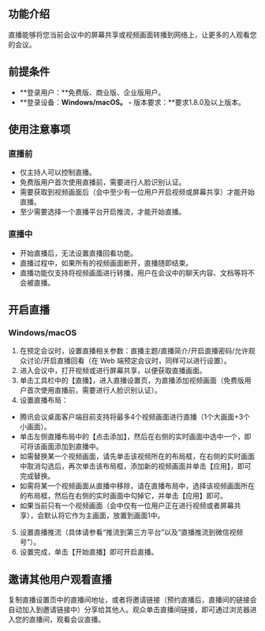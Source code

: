 

## 功能介绍
直播能够将您当前会议中的屏幕共享或视频画面转播到网络上，让更多的人观看您的会议。

## 前提条件
- **登录用户：**免费版、商业版、企业版用户。
- **登录设备：**Windows/macOS。
-** 版本要求：**要求1.8.0及以上版本。

## 使用注意事项
### 直播前
- 仅主持人可以控制直播。
- 免费版用户首次使用直播前，需要进行人脸识别认证。
- 需要获取到视频画面后（会中至少有一位用户开启视频或屏幕共享）才能开始直播。
- 至少需要选择一个直播平台开启推流，才能开始直播。

### 直播中

- 开始直播后，无法设置直播回看功能。
- 直播过程中，如果所有的视频画面断开，直播随即结束。
- 直播功能仅支持将视频画面进行转播，用户在会议中的聊天内容、文档等将不会被直播。

## 开启直播
### Windows/macOS
1. 在预定会议时，设置直播相关参数：直播主题/直播简介/开启直播密码/允许观众讨论/开启直播回看（在 Web 端预定会议时，同样可以进行设置）。
2. 进入会议中，打开视频或进行屏幕共享，以便获取直播画面。
3. 单击工具栏中的【直播】，进入直播设置页，为直播添加视频画面（免费版用户首次使用直播前，需要进行人脸识别认证）。
4. 设置直播布局：
 - 腾讯会议桌面客户端目前支持将最多4个视频画面进行直播（1个大画面+3个小画面）。
 - 单击左侧直播布局中的【点击添加】，然后在右侧的实时画面中选中一个，即可将该画面添加到直播中。
 - 如需替换某一个视频画面，请先单击该视频所在的布局框，在右侧的实时画面中取消勾选后，再次单击该布局框，添加新的视频画面并单击【应用】，即可完成替换。
 - 如需将某一个视频画面从直播中移除，请在直播布局中，选择该视频画面所在的布局框，然后在右侧的实时画面中勾掉它，并单击【应用】即可。
 - 如果当前只有一个视频画面（会中仅有一位用户正在进行视频或者屏幕共享），会默认将它作为主画面，放置到画面1中。
5. 设置直播推流（具体请参看“推流到第三方平台”以及“直播推流到微信视频号”）。
6. 设置完成，单击【开始直播】即可开启直播。

## 邀请其他用户观看直播
复制直播设置页中的直播间地址，或者将邀请链接（预约直播后，直播间的链接会自动加入到邀请链接中）分享给其他人。观众单击直播间链接，即可通过浏览器进入您的直播间，观看会议直播。
